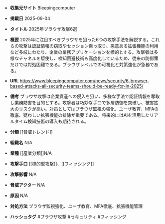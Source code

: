 - **収集元サイト**
Bleepingcomputer

- **掲載日**
2025-09-04

- **タイトル**
2025年ブラウザ攻撃6選

- **概要**
2025年に注目すべきブラウザを狙った6つの攻撃手法を解説する。これらの攻撃は認証情報の窃取やセッション乗っ取り、悪意ある拡張機能の利用など多岐にわたり、企業の業務アプリケーションを標的とする。攻撃者は多様なチャネルを駆使し、検知回避技術も高度化しているため、従来の防御策だけでは対処困難である。ブラウザレベルでの可視化と対策強化が急務である。

- **URL**
https://www.bleepingcomputer.com/news/security/6-browser-based-attacks-all-security-teams-should-be-ready-for-in-2025/

- **備考**
ブラウザ攻撃は企業資産への侵入を狙い、多様な手法で認証情報を奪取し業務妨害を目的とする。攻撃者は巧妙な手口で多層防御を突破し、被害拡大のリスクが高い。対策としてはブラウザ監視の強化、ユーザ教育、MFAの徹底、疑わしい拡張機能の排除が重要である。将来的にはAIを活用したリアルタイム検知技術の導入も期待される。

- **分類**
[[脅威トレンド]]

- **組織名**
N/A

- **業種**
[[産業分類]]N/A

- **攻撃手口**
[[標的型攻撃]]、[[フィッシング]]

- **攻撃影響**
N/A

- **脅威アクター**
N/A

- **原因**
N/A

- **対処方法**
ブラウザ監視強化、ユーザ教育、MFA徹底、拡張機能管理

- **ハッシュタグ**
#ブラウザ攻撃 #セキュリティ #フィッシング
